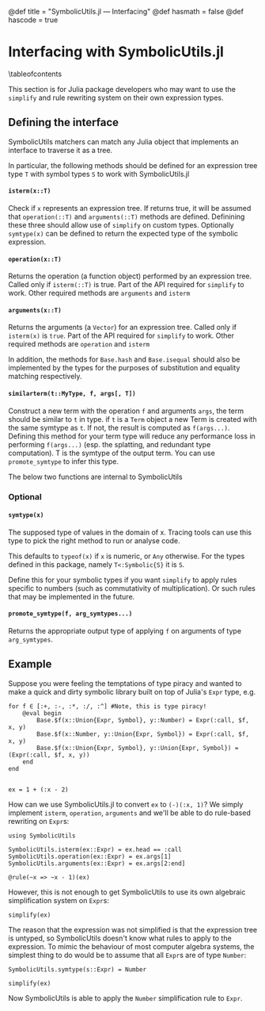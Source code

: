 @def title = "SymbolicUtils.jl — Interfacing"
@def hasmath = false
@def hascode = true
<!-- Note: by default hasmath == true and hascode == false. You can change this in
the config file by setting hasmath = false for instance and just setting it to true
where appropriate -->

# Interfacing with SymbolicUtils.jl

\tableofcontents <!-- you can use \toc as well -->

This section is for Julia package developers who may want to use the `simplify` and rule rewriting system on their own expression types.

## Defining the interface

SymbolicUtils matchers can match any Julia object that implements an interface to traverse it as a tree.

In particular, the following methods should be defined for an expression tree type `T` with symbol types `S` to  work
with SymbolicUtils.jl

#### `isterm(x::T)`

Check if `x` represents an expression tree. If returns true,
it will be assumed that `operation(::T)` and `arguments(::T)`
methods are defined. Definining these three should allow use
of `simplify` on custom types. Optionally `symtype(x)` can be
defined to return the expected type of the symbolic expression.

#### `operation(x::T)`

Returns the operation (a function object) performed by an expression
tree. Called only if `isterm(::T)` is true. Part of the API required
for `simplify` to work. Other required methods are `arguments` and `isterm`

#### `arguments(x::T)`

Returns the arguments (a `Vector`) for an expression tree.
Called only if `isterm(x)` is `true`. Part of the API required
for `simplify` to work. Other required methods are `operation` and `isterm`

In addition, the methods for `Base.hash` and `Base.isequal` should also be implemented by the types for the purposes of substitution and equality matching respectively.

#### `similarterm(t::MyType, f, args[, T])`

Construct a new term with the operation `f` and arguments `args`, the term should be similar to `t` in type. if `t` is a `Term` object a new Term is created with the same symtype as `t`. If not, the result is computed as `f(args...)`. Defining this method for your term type will reduce any performance loss in performing `f(args...)` (esp. the splatting, and redundant type computation). T is the symtype of the output term. You can use `promote_symtype` to infer this type.

The below two functions are internal to SymbolicUtils

### Optional

#### `symtype(x)`

The supposed type of values in the domain of x. Tracing tools can use this type to
pick the right method to run or analyse code.

This defaults to `typeof(x)` if `x` is numeric, or `Any` otherwise.
For the types defined in this package, namely `T<:Symbolic{S}` it is `S`.

Define this for your symbolic types if you want `simplify` to apply rules
specific to numbers (such as commutativity of multiplication). Or such
rules that may be implemented in the future.

#### `promote_symtype(f, arg_symtypes...)`

Returns the appropriate output type of applying `f` on arguments of type `arg_symtypes`.

## Example

Suppose you were feeling the temptations of type piracy and wanted to make a quick and dirty
symbolic library built on top of Julia's `Expr` type, e.g.

```julia:piracy1
for f ∈ [:+, :-, :*, :/, :^] #Note, this is type piracy!
    @eval begin
        Base.$f(x::Union{Expr, Symbol}, y::Number) = Expr(:call, $f, x, y)
        Base.$f(x::Number, y::Union{Expr, Symbol}) = Expr(:call, $f, x, y)
        Base.$f(x::Union{Expr, Symbol}, y::Union{Expr, Symbol}) = (Expr(:call, $f, x, y))
    end
end


ex = 1 + (:x - 2)
```


How can we use SymbolicUtils.jl to convert `ex` to `(-)(:x, 1)`? We simply implement `isterm`,
`operation`, `arguments` and we'll be able to do rule-based rewriting on `Expr`s:
```julia:piracy2
using SymbolicUtils

SymbolicUtils.isterm(ex::Expr) = ex.head == :call
SymbolicUtils.operation(ex::Expr) = ex.args[1]
SymbolicUtils.arguments(ex::Expr) = ex.args[2:end]

@rule(~x => ~x - 1)(ex)
```

However, this is not enough to get SymbolicUtils to use its own algebraic simplification system on `Expr`s:
```julia:piracy3
simplify(ex)
```

The reason that the expression was not simplified is that the expression tree is untyped, so SymbolicUtils 
doesn't know what rules to apply to the expression. To mimic the behaviour of most computer algebra 
systems, the simplest thing to do would be to assume that all `Expr`s are of type `Number`:

```julia:piracy4
SymbolicUtils.symtype(s::Expr) = Number

simplify(ex)
```

Now SymbolicUtils is able to apply the `Number` simplification rule to `Expr`.
